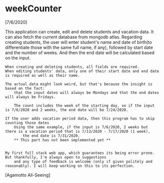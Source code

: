 # weekCounter

[7/6/2020]

This application can create, edit and delete students and vacation data.
It can also fetch the current database from mongodb atlas.
Regarding creating students, the user will enter student's name and date of birth(to differentiate those with the same full name, if any),
    followed by start date and the number of weeks. And then the end date will be calculated based on the input.

    When creating and deleting students, all fields are required.
    When editing students' data, only one of their start date and end date is required as well as their name.
    
    The actual data might look weird, but that's because the insight is based on the fact:
        that the input dates will always be Mondays and that the end dates will always be Fridays.
    
        The count includes the week of the starting day, so if the input is 7/6/2020 and 2 weeks, the end date will be 7/24/2020.

    If the user adds vacation period data, then this program has to skip counting those dates
        Using the same example, if the input is 7/6/2020, 2 weeks but there is a vacation period that is 7/13/2020 - 7/17/2020 (1 week),
            the end date is 7/31/2020.
        ** This part has not been implemented yet **


    My first full stack web app, which guarantees its being error prone. But thankfully, I'm always open to suggestions
        and any type of feedback is welcome (only if given politely and reasonably). I will keep working on this to its perfection.

[Agamotto All-Seeing]
